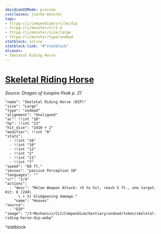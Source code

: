```yaml
---
obsidianUIMode: preview
cssclasses: json5e-monster
tags:
- ttrpg-cli/compendium/src/5e/dip
- ttrpg-cli/monster/cr/1-4
- ttrpg-cli/monster/size/large
- ttrpg-cli/monster/type/undead
statblock: inline
statblock-link: "#^statblock"
aliases:
- Skeletal Riding Horse
---
```

# [Skeletal Riding Horse](3-Mechanics\CLI\Compendium\bestiary\undead/skeletal-riding-horse-dip.md)
*Source: Dragon of Icespire Peak p. 21*  

```statblock
"name": "Skeletal Riding Horse (DIP)"
"size": "Large"
"type": "undead"
"alignment": "Unaligned"
"ac": !!int "10"
"hp": !!int "13"
"hit_dice": "2d10 + 2"
"modifier": !!int "0"
"stats":
  - !!int "16"
  - !!int "10"
  - !!int "12"
  - !!int "2"
  - !!int "11"
  - !!int "7"
"speed": "60 ft."
"senses": "passive Perception 10"
"languages": ""
"cr": "1/4"
"actions":
  - "desc": "Melee Weapon Attack: +5 to hit, reach 5 ft., one target. Hit: 8 (2d4\
      \ + 3) bludgeoning damage."
    "name": "Hooves"
"source":
  - "DIP"
"image": "/3-Mechanics/CLI/Compendium/bestiary/undead/token/skeletal-riding-horse-dip.webp"
```
^statblock